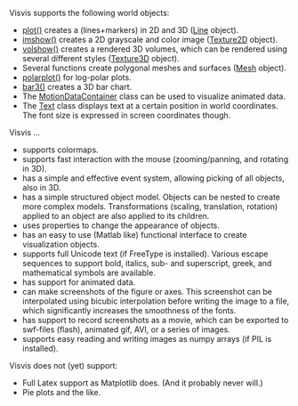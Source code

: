 Visvis supports the following world objects:

  * [plot()](functions#plot.md) creates a (lines+markers) in 2D and 3D ([Line](cls_Line.md) object).
  * [imshow()](functions#imshow.md) creates a 2D grayscale and color image ([Texture2D](cls_Texture2D.md) object).
  * [volshow()](functions#volshow.md) creates a rendered 3D volumes, which can be rendered using several different styles ([Texture3D](cls_Texture3D.md) object).
  * Several functions create polygonal meshes and surfaces ([Mesh](cls_Mesh.md) object).
  * [polarplot()](functions#polarplot.md) for log-polar plots.
  * [bar3()](functions#bar3.md) creates  a 3D bar chart.
  * The [MotionDataContainer](cls_MotionDataContainer.md) class can be used to visualize animated data.
  * The [Text](cls_Text.md) class displays text at a certain position in world coordinates. The font size is expressed in screen coordinates though.


Visvis ...

  * supports colormaps.
  * supports fast interaction with the mouse (zooming/panning, and rotating in 3D).
  * has a simple and effective event system, allowing picking of all objects, also in 3D.
  * has a simple structured object model. Objects can be nested to create more complex models. Transformations (scaling, translation, rotation) applied to an object are also applied to its children.
  * uses properties to change the appearance of objects.
  * has an easy to use (Matlab like) functional interface to create visualization objects.
  * supports full Unicode text (if FreeType is installed). Various escape sequences to support bold, italics, sub- and superscript, greek, and mathematical symbols are available.
  * has support for animated data.
  * can make screenshots of the figure or axes. This screenshot can be interpolated using bicubic interpolation before writing the image to a file, which significantly increases the smoothness of the fonts.
  * has support to record screenshots as a movie, which can be exported to swf-files (flash), animated gif, AVI, or a series of images.
  * supports easy reading and writing images as numpy arrays (if PIL is installed).

Visvis does not (yet) support:
  * Full Latex support as Matplotlib does. (And it probably never will.)
  * Pie plots and the like.